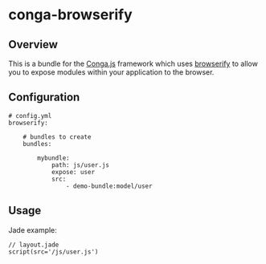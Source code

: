 conga-browserify
================

Overview
--------

This is a bundle for the [Conga.js](https://github.com/congajs/conga) framework which 
uses [browserify](https://github.com/substack/node-browserify) to allow you to expose
modules within your application to the browser.

Configuration
-------------

    # config.yml
    browserify:

        # bundles to create
        bundles:

            mybundle:
                path: js/user.js
                expose: user
                src:
                    - demo-bundle:model/user

Usage
-----

Jade example:

    // layout.jade
    script(src='/js/user.js')
